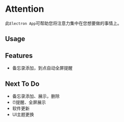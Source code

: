 # Attention
此`Electron App`可帮助您将注意力集中在您想要做的事情上。


## Usage

## Features
* 备忘录添加，到点自动全屏提醒

## Next To Do
* 备忘录添加、展示，删除
* ⏰提醒、全屏展示
* 软件更新
* UI主题更换